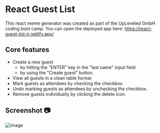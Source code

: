 # React Guest List

This react meme generator was created as part of the UpLeveled GmbH coding boot camp. You can open the deployed app here: https://react-guest-list-jr.netlify.app/

	
## Core features
- Create a new guest 
    - by hitting the "ENTER" key in the "last name" input field.
    - by using the "Create guest" button.
- View all guests in a clean table format
- Mark guests as attendees by checking the checkbox.
- Undo marking guests as attendees by unchecking the checkbox.
- Remove guests individually by clicking the delete icon.

## Screenshot 📷
![image](https://github.com/julessre/react-guest-list/assets/154423653/12b04755-9ac7-4f2f-b543-d8791ee2ee66)
